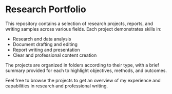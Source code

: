 # Research Portfolio

This repository contains a selection of research projects, reports, and writing samples across various fields. Each project demonstrates skills in:

- Research and data analysis
- Document drafting and editing
- Report writing and presentation
- Clear and professional content creation

The projects are organized in folders according to their type, with a brief summary provided for each to highlight objectives, methods, and outcomes.

Feel free to browse the projects to get an overview of my experience and capabilities in research and professional writing.
